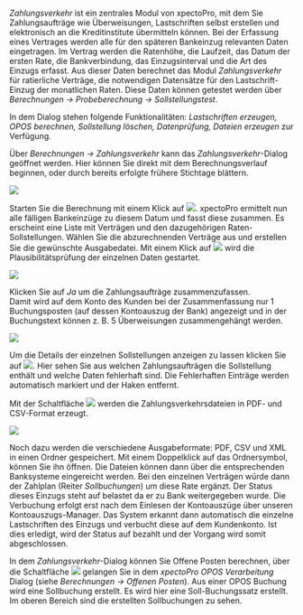 *Zahlungsverkehr* ist ein zentrales Modul von xpectoPro, mit dem Sie Zahlungsaufträge wie Überweisungen, Lastschriften selbst erstellen und elektronisch an die Kreditinstitute übermitteln können. 
Bei der Erfassung eines Vertrages werden alle für den späteren Bankeinzug relevanten Daten eingetragen.  Im Vertrag werden die Ratenhöhe, die Laufzeit, das Datum der ersten Rate, die Bankverbindung, das Einzugsinterval und die Art des Einzugs erfasst. 
Aus dieser Daten berechnet das  Modul *Zahlungsverkehr* für ratierliche Verträge, die notwendigen Datensätze für den Lastschrift-Einzug der monatlichen Raten. Diese Daten können getestet werden über *Berechnungen → Probeberechnung → Sollstellungstest*. 

In dem Dialog stehen folgende Funktionalitäten: *Lastschriften erzeugen, OPOS berechnen, Sollstellung löschen, Datenprüfung, Dateien erzeugen* zur Verfügung.

Über *Berechnungen → Zahlungsverkehr* kann das *Zahlungsverkehr*-Dialog geöffnet werden. Hier können Sie direkt mit dem Berechnungsverlauf beginnen, oder durch bereits erfolgte frühere Stichtage blättern.  

![](http://xpecto.github.io/docs/img/img_1441985519757.png)

Starten Sie die Berechnung mit einem Klick auf ![](http://xpecto.github.io/docs/img/img_1441715573070.png).  xpectoPro ermittelt nun alle fälligen Bankeinzüge zu diesem Datum und fasst diese zusammen. Es erscheint eine Liste mit Verträgen und den dazugehörigen Raten-Sollstellungen. Wählen Sie die abzurechnenden Verträge aus und erstellen Sie die gewünschte Ausgabedatei. 
Mit einem Klick auf ![](http://xpecto.github.io/docs/img/img_1441720924595.png) wird die Plausibilitätsprüfung der einzelnen Daten gestartet. 

![](http://xpecto.github.io/docs/img/img_1441717900163.png)

Klicken Sie auf *Ja* um die Zahlungsaufträge zusammenzufassen.  
Damit wird auf dem Konto des Kunden bei der Zusammenfassung nur 1 Buchungsposten (auf dessen Kontoauszug der Bank) angezeigt und in der Buchungstext können z. B. 5 Überweisungen zusammengehängt werden.

![](http://xpecto.github.io/docs/img/img_1441716256692.png)

Um die Details der einzelnen Sollstellungen anzeigen zu lassen klicken Sie auf ![](http://xpecto.github.io/docs/img/img_1441717792618.png). Hier sehen Sie aus welchen Zahlungsaufträgen die Sollstellung enthält und welche Daten fehlerhaft sind. Die Fehlerhaften Einträge werden automatisch markiert und der Haken entfernt.

Mit der Schaltfläche ![](http://xpecto.github.io/docs/img/img_1441718401250.png) werden die Zahlungsverkehrsdateien in PDF- und CSV-Format erzeugt. 

![](http://xpecto.github.io/docs/img/img_1440769740999.png)

Noch dazu werden die verschiedene Ausgabeformate: PDF, CSV und XML in einen Ordner gespeichert.  Mit einem Doppelklick auf das Ordnersymbol, können Sie ihn öffnen. Die Dateien können dann über die entsprechenden Banksysteme eingereicht werden.
Bei den einzelnen Verträgen würde dann der Zahlplan (Reiter *Sollbuchungen*) um diese Rate ergänzt. Der Status dieses Einzugs steht auf belastet da er zu Bank weitergegeben wurde. Die Verbuchung erfolgt erst nach dem Einlesen der Kontoauszüge über unseren Kontoauszugs-Manager. Das System erkannt dann automatisch die einzelne Lastschriften des Einzugs und verbucht diese auf dem Kundenkonto. Ist dies erledigt, wird der Status auf bezahlt und der Vorgang wird somit abgeschlossen.

In dem *Zahlungsverkehr*-Dialog können Sie Offene Posten berechnen, über die Schaltfläche ![](http://xpecto.github.io/docs/img/img_1442241462845.png) gelangen Sie in dem *xpectoPro OPOS Verarbeitung* Dialog  (siehe *Berechnungen → Offenen Posten*). 
Aus einer OPOS Buchung wird eine Sollbuchung erstellt. Es wird hier eine Soll-Buchungssatz erstellt. Im oberen Bereich sind die erstellten Sollbuchungen zu sehen. 